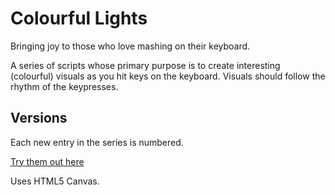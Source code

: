 Colourful Lights
===============

Bringing joy to those who love mashing on their keyboard.  

A series of scripts whose primary purpose is to create interesting (colourful) visuals as you hit keys on the keyboard. Visuals should follow the rhythm of the keypresses.


Versions
---------------
Each new entry in the series is numbered.
  
  

[Try them out here](http://ohoh.byethost7.com/?page=colourfullights)
  
  


Uses HTML5 Canvas.
